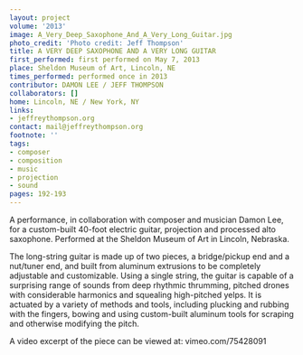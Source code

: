 ```yaml
---
layout: project
volume: '2013'
image: A_Very_Deep_Saxophone_And_A_Very_Long_Guitar.jpg
photo_credit: 'Photo credit: Jeff Thompson'
title: A VERY DEEP SAXOPHONE AND A VERY LONG GUITAR
first_performed: first performed on May 7, 2013
place: Sheldon Museum of Art, Lincoln, NE
times_performed: performed once in 2013
contributor: DAMON LEE / JEFF THOMPSON
collaborators: []
home: Lincoln, NE / New York, NY
links:
- jeffreythompson.org
contact: mail@jeffreythompson.org
footnote: ''
tags:
- composer
- composition
- music
- projection
- sound
pages: 192-193
---
```


A performance, in collaboration with composer and musician Damon Lee, for a custom-built 40-foot electric guitar, projection and processed alto saxophone. Performed at the Sheldon Museum of Art in Lincoln, Nebraska.

The long-string guitar is made up of two pieces, a bridge/pickup end and a nut/tuner end, and built from aluminum extrusions to be completely adjustable and customizable. Using a single string, the guitar is capable of a surprising range of sounds from deep rhythmic thrumming, pitched drones with considerable harmonics and squealing high-pitched yelps. It is actuated by a variety of methods and tools, including plucking and rubbing with the fingers, bowing and using custom-built aluminum tools for scraping and otherwise modifying the pitch.

A video excerpt of the piece can be viewed at: vimeo.com/75428091
